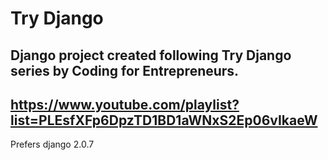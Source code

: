 # Try Django
## Django project created following Try Django series by Coding for Entrepreneurs.

## https://www.youtube.com/playlist?list=PLEsfXFp6DpzTD1BD1aWNxS2Ep06vIkaeW

Prefers django 2.0.7
